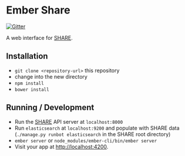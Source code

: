 # Ember Share

[![Gitter](https://badges.gitter.im/CenterForOpenScience/SHARE.svg)](https://gitter.im/CenterForOpenScience/SHARE?utm_source=badge&utm_medium=badge&utm_campaign=pr-badge)

A web interface for [SHARE](https://github.com/CenterForOpenScience/SHARE).

## Installation

* `git clone <repository-url>` this repository
* change into the new directory
* `npm install`
* `bower install`

## Running / Development

* Run the [SHARE](https://github.com/CenterForOpenScience/SHARE) API server at `localhost:8000`
* Run `elasticsearch` at `localhost:9200` and populate with SHARE data (`./manage.py runbot elasticsearch` in the SHARE root directory)
* `ember server` or `node_modules/ember-cli/bin/ember server`
* Visit your app at [http://localhost:4200](http://localhost:4200).
